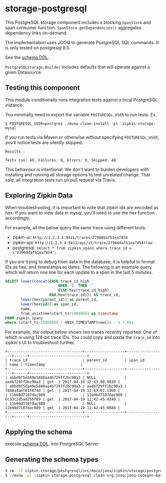 # storage-postgresql

This PostgreSQL storage component includes a blocking `SpanStore` and span consumer function.
`SpanStore.getDependencies()` aggregates dependency links on-demand.

The implementation uses JOOQ to generate PostgreSQL SQL commands. It is only tested on postgresql 9.5.

See the [schema DDL](src/main/resources/postgresql.sql).

`PostgreSQLStorage.Builder` includes defaults that will
operate against a given Datasource.

## Testing this component
This module conditionally runs integration tests against a local PostgreSQL instance.

You minimally need to export the variable `POSTGRESQL_USER` to run tests.
Ex.
```
$ POSTGRESQL_USER=postgres ./mvnw clean install -pl :zipkin-storage-mysql
```

If you run tests via Maven or otherwise without specifying `POSTGRESQL_USER`,
you'll notice tests are silently skipped.
```
Results :

Tests run: 49, Failures: 0, Errors: 0, Skipped: 48
```

This behaviour is intentional: We don't want to burden developers with
installing and running all storage options to test unrelated change.
That said, all integration tests run on pull request via Travis.

## Exploring Zipkin Data

When troubleshooting, it is important to note that zipkin ids are encoded as hex.
If you want to view data in mysql, you'll need to use the hex function accordingly. 

For example, all the below query the same trace using different tools:
* zipkin-ui: `http://1.2.3.4:9411/traces/27960dafb1ea7454`
* zipkin-api: `http://1.2.3.4:9411/api/v1/trace/27960dafb1ea7454?raw`
* postgresql: `select * from zipkin_spans where trace_id = x'27960dafb1ea7454';`

If you are trying to debug from data in the database, it is helpful to
format IDs as hex, and timestamps as dates. The following is an example
query which will return one line for each update to a span in the last
5 minutes.

```sql
SELECT lower(concat(CASE trace_id_high
                        WHEN '0' THEN ''
                        ELSE hex(trace_id_high)
                    END,hex(trace_id))) AS trace_id,
       lower(hex(parent_id)) as parent_id,
       lower(hex(id)) as span_id,
       name,
       from_unixtime(start_ts/1000000) as timestamp
FROM zipkin_spans
where (start_ts/1000000) > UNIX_TIMESTAMP(now()) - 5 * 60;
```

For example, the output below shows two traces recently reported. One of
which is using 128-bit trace IDs. You could copy and paste the `trace_id`
into zipkin's UI to troubleshoot further.
```
+----------------------------------+------------------+------------------+------+--------------------------+
| trace_id                         | parent_id        | span_id          | name | timestamp                |
+----------------------------------+------------------+------------------+------+--------------------------+
| abbd9f5da49e5848aa4b729ff2bc90a3 | NULL             | aa4b729ff2bc90a3 | get  | 2017-04-19 12:43:00.9830 |
| abbd9f5da49e5848aa4b729ff2bc90a3 | aa4b729ff2bc90a3 | 7888a4aef81f074d | get  | 2017-04-19 12:43:01.1960 |
| 11b98d7107dac980                 | 11b98d7107dac980 | bc33c2d5ad25bf89 | get  | 2017-04-19 12:42:45.4240 |
| 11b98d7107dac980                 | NULL             | 11b98d7107dac980 | get  | 2017-04-19 12:42:45.0680 |
+----------------------------------+------------------+------------------+------+--------------------------+
```

## Applying the schema

execute [schema DDL](src/main/resources/postgresql.sql). into PostgreSQL Server

## Generating the schema types

```bash
$ rm -rf zipkin-storage/postgresql/src/main/java/zipkin/storage/postgresql/internal/generated/
$ ./mvnw -pl :zipkin-storage-postgresql clean org.jooq:jooq-codegen-maven:generate com.mycila:license-maven-plugin:format
```
